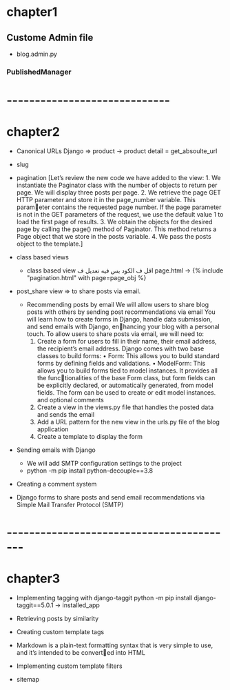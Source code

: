 # chapter1
## Custome Admin file
   - blog.admin.py

### PublishedManager

# -----------------------------

# chapter2 
   - Canonical URLs Django => product -> product detail = get_absoulte_url 
   - slug
   - pagination 
      [Let’s review the new code we have added to the view:
         1. We instantiate the Paginator class with the number of objects to return per page. We will 
         display three posts per page.
         2. We retrieve the page GET HTTP parameter and store it in the page_number variable. This parameter contains the requested page number. If the page parameter is not in the GET parameters 
         of the request, we use the default value 1 to load the first page of results.
         3. We obtain the objects for the desired page by calling the page() method of Paginator. This 
         method returns a Page object that we store in the posts variable.
         4. We pass the posts object to the template.]
         

         
   - class based views
      - class based view اقل ف الكود بس فيه تعديل ف page.html -> 
            {% include "pagination.html" with page=page_obj %}

   - post_share view => to share posts via email.
      - Recommending posts by email We will allow users to share blog
         posts with others by sending post recommendations via email
         You will learn how to create forms in Django, handle data submission, and send emails with Django, enhancing your blog with a personal touch.
         To allow users to share posts via email, we will need to:
         1. Create a form for users to fill in their name, their email address, the recipient’s email address.
            Django comes with two base classes to build forms:
            • Form: This allows you to build standard forms by defining fields and validations.
            • ModelForm: This allows you to build forms tied to model instances. It provides all the functionalities of the base Form class, but form fields can be explicitly declared, or automatically 
            generated, from model fields. The form can be used to create or edit model instances.
         and optional comments
         2. Create a view in the views.py file that handles the posted data and sends the email
         3. Add a URL pattern for the new view in the urls.py file of the blog application
         4. Create a template to display the form

   - Sending emails with Django
      - We will add SMTP configuration settings to the project
      - python -m pip install python-decouple==3.8

   - Creating a comment system
      


   - Django forms to share posts and send email recommendations via Simple Mail Transfer Protocol (SMTP)

# -----------------------------------------

# chapter3

   - Implementing tagging with django-taggit
      python -m pip install django-taggit==5.0.1  -> installed_app

   - Retrieving posts by similarity
   - Creating custom template tags
   - Markdown is a plain-text formatting syntax that is very simple to use, and it’s intended to be
         converted into HTML 

   - Implementing custom template filters
   - sitemap